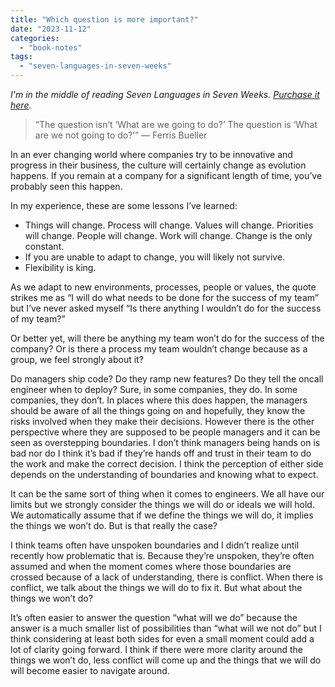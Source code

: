 ```yaml
---
title: "Which question is more important?"
date: "2023-11-12"
categories: 
  - "book-notes"
tags: 
  - "seven-languages-in-seven-weeks"
---
```


_I'm in the middle of reading Seven Languages in Seven Weeks. [Purchase it here](https://www.amazon.com/Seven-Languages-Weeks-Programming-Programmers/dp/193435659X)._

> “The question isn’t ‘What are we going to do?’ The question is ‘What are we not going to do?’” — Ferris Bueller

In an ever changing world where companies try to be innovative and progress in their business, the culture will certainly change as evolution happens. If you remain at a company for a significant length of time, you’ve probably seen this happen.

In my experience, these are some lessons I’ve learned:

- Things will change. Process will change. Values will change. Priorities will change. People will change. Work will change. Change is the only constant.
- If you are unable to adapt to change, you will likely not survive.
- Flexibility is king.

As we adapt to new environments, processes, people or values, the quote strikes me as “I will do what needs to be done for the success of my team” but I’ve never asked myself “Is there anything I wouldn’t do for the success of my team?”

Or better yet, will there be anything my team won’t do for the success of the company? Or is there a process my team wouldn’t change because as a group, we feel strongly about it?

Do managers ship code? Do they ramp new features? Do they tell the oncall engineer when to deploy? Sure, in some companies, they do. In some companies, they don’t. In places where this does happen, the managers should be aware of all the things going on and hopefully, they know the risks involved when they make their decisions. However there is the other perspective where they are supposed to be people managers and it can be seen as overstepping boundaries. I don’t think managers being hands on is bad nor do I think it’s bad if they’re hands off and trust in their team to do the work and make the correct decision. I think the perception of either side depends on the understanding of boundaries and knowing what to expect.

It can be the same sort of thing when it comes to engineers. We all have our limits but we strongly consider the things we will do or ideals we will hold. We automatically assume that if we define the things we will do, it implies the things we won’t do. But is that really the case?

I think teams often have unspoken boundaries and I didn’t realize until recently how problematic that is. Because they’re unspoken, they’re often assumed and when the moment comes where those boundaries are crossed because of a lack of understanding, there is conflict. When there is conflict, we talk about the things we will do to fix it. But what about the things we won’t do?

It’s often easier to answer the question “what will we do” because the answer is a much smaller list of possibilities than “what will we not do” but I think considering at least both sides for even a small moment could add a lot of clarity going forward. I think if there were more clarity around the things we won’t do, less conflict will come up and the things that we will do will become easier to navigate around.
